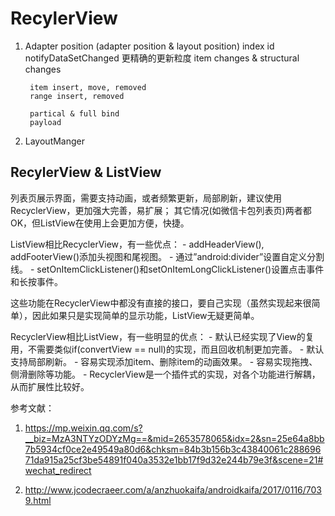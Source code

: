 # RecylerView

1. Adapter
    position (adapter position & layout position)
    index
    id
    notifyDataSetChanged
        更精确的更新粒度
        item changes & structural changes

        item insert, move, removed
        range insert, removed

        partical & full bind 
        payload
        
2. LayoutManger



## RecylerView & ListView
列表页展示界面，需要支持动画，或者频繁更新，局部刷新，建议使用RecyclerView，更加强大完善，易扩展；
其它情况(如微信卡包列表页)两者都OK，但ListView在使用上会更加方便，快捷。

ListView相比RecyclerView，有一些优点：
    - addHeaderView(), addFooterView()添加头视图和尾视图。
    - 通过”android:divider”设置自定义分割线。
    - setOnItemClickListener()和setOnItemLongClickListener()设置点击事件和长按事件。

这些功能在RecyclerView中都没有直接的接口，要自己实现（虽然实现起来很简单），因此如果只是实现简单的显示功能，ListView无疑更简单。

RecyclerView相比ListView，有一些明显的优点：
    - 默认已经实现了View的复用，不需要类似if(convertView == null)的实现，而且回收机制更加完善。
    - 默认支持局部刷新。
    - 容易实现添加item、删除item的动画效果。
    - 容易实现拖拽、侧滑删除等功能。
    - RecyclerView是一个插件式的实现，对各个功能进行解耦，从而扩展性比较好。

参考文献：
1. https://mp.weixin.qq.com/s?__biz=MzA3NTYzODYzMg==&mid=2653578065&idx=2&sn=25e64a8bb7b5934cf0ce2e49549a80d6&chksm=84b3b156b3c43840061c28869671da915a25cf3be54891f040a3532e1bb17f9d32e244b79e3f&scene=21#wechat_redirect

2. http://www.jcodecraeer.com/a/anzhuokaifa/androidkaifa/2017/0116/7039.html